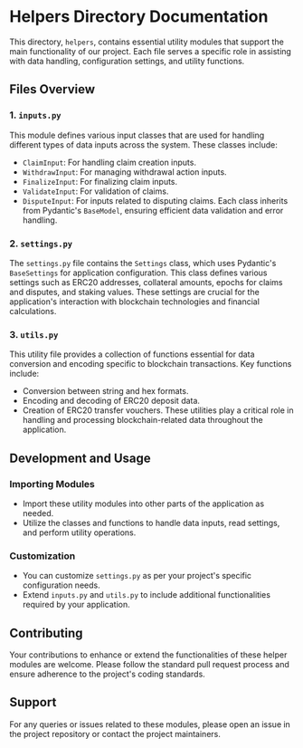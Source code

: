 # Helpers Directory Documentation

This directory, `helpers`, contains essential utility modules that support the main functionality of our project. Each file serves a specific role in assisting with data handling, configuration settings, and utility functions.

## Files Overview

### 1. `inputs.py`
This module defines various input classes that are used for handling different types of data inputs across the system. These classes include:
- `ClaimInput`: For handling claim creation inputs.
- `WithdrawInput`: For managing withdrawal action inputs.
- `FinalizeInput`: For finalizing claim inputs.
- `ValidateInput`: For validation of claims.
- `DisputeInput`: For inputs related to disputing claims.
Each class inherits from Pydantic's `BaseModel`, ensuring efficient data validation and error handling.

### 2. `settings.py`
The `settings.py` file contains the `Settings` class, which uses Pydantic's `BaseSettings` for application configuration. This class defines various settings such as ERC20 addresses, collateral amounts, epochs for claims and disputes, and staking values. These settings are crucial for the application's interaction with blockchain technologies and financial calculations.

### 3. `utils.py`
This utility file provides a collection of functions essential for data conversion and encoding specific to blockchain transactions. Key functions include:
- Conversion between string and hex formats.
- Encoding and decoding of ERC20 deposit data.
- Creation of ERC20 transfer vouchers.
These utilities play a critical role in handling and processing blockchain-related data throughout the application.

## Development and Usage

### Importing Modules
- Import these utility modules into other parts of the application as needed.
- Utilize the classes and functions to handle data inputs, read settings, and perform utility operations.

### Customization
- You can customize `settings.py` as per your project's specific configuration needs.
- Extend `inputs.py` and `utils.py` to include additional functionalities required by your application.

## Contributing
Your contributions to enhance or extend the functionalities of these helper modules are welcome. Please follow the standard pull request process and ensure adherence to the project's coding standards.

## Support
For any queries or issues related to these modules, please open an issue in the project repository or contact the project maintainers.
